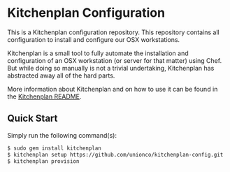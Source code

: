# Kitchenplan Configuration

This is a Kitchenplan configuration repository. This repository contains all configuration to install and configure our OSX workstations.

Kitchenplan is a small tool to fully automate the installation and configuration of an OSX workstation (or server for that matter) using Chef. But while doing so manually is not a trivial undertaking, Kitchenplan has abstracted away all of the hard parts.

More information about Kitchenplan and on how to use it can be found in the [Kitchenplan README](http://kitchenplan.github.io/kitchenplan/).

## Quick Start

Simply run the following command(s):

```sh
$ sudo gem install kitchenplan
$ kitchenplan setup https://github.com/unionco/kitchenplan-config.git
$ kitchenplan provision
```
